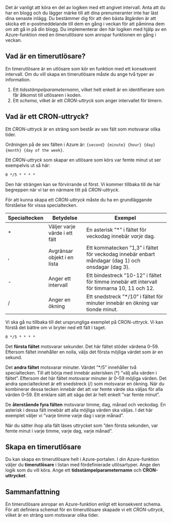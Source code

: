 Det är vanligt att köra en del av logiken med ett angivet intervall. Anta att du har en blogg och du lägger märke till att dina prenumeranter inte har läst dina senaste inlägg. Du bestämmer dig för att den bästa åtgärden är att skicka ett e-postmeddelande till dem en gång i veckan för att påminna dem om att gå in på din blogg. Du implementerar den här logiken med hjälp av en Azure-funktion med en _timerutlösare_ som anropar funktionen en gång i veckan.

## <a name="what-is-a-timer-trigger"></a>Vad är en timerutlösare?

En timerutlösare är en utlösare som kör en funktion med ett konsekvent intervall. Om du vill skapa en timerutlösare måste du ange två typer av information. 

1. Ett *tidsstämpelparameternamn*, vilket helt enkelt är en identifierare som får åtkomst till utlösaren i koden. 
2. Ett *schema*, vilket är ett *CRON-uttryck* som anger intervallet för timern.

## <a name="what-is-a-cron-expression"></a>Vad är ett CRON-uttryck?

Ett *CRON-uttryck* är en sträng som består av sex fält som motsvarar olika tider.

Ordningen på de sex fälten i Azure är: `{second} {minute} {hour} {day} {month} {day of the week}`.

Ett *CRON-uttryck* som skapar en utlösare som körs var femte minut ut ser exempelvis ut så här:

```
0 */5 * * * *
```

Den här strängen kan se förvirrande ut först. Vi kommer tillbaka till de här begreppen när vi tar en närmare titt på *CRON-uttryck*.

För att kunna skapa ett *CRON-uttryck* måste du ha en grundläggande förståelse för vissa specialtecken.

| Specialtecken | Betydelse | Exempel |
| ------------- | ------------- | ------------- |
| *      | Väljer varje värde i ett fält | En asterisk ”*” i fältet för veckodag innebär *varje* dag. |
| ,      | Avgränsar objekt i en lista | Ett kommatecken ”1,3” i fältet för veckodag innebär enbart måndagar (dag 1) och onsdagar (dag 3). |
| -      | Anger ett intervall | Ett bindestreck ”10-12” i fältet för timme innebär ett intervall för timmarna 10, 11 och 12. |
| /      | Anger en ökning | Ett snedstreck ”*/10” i fältet för minuter innebär en ökning var tionde minut. |

Vi ska gå nu tillbaka till det ursprungliga exemplet på CRON-uttryck. Vi kan förstå det bättre om vi bryter ned ett fält i taget.

```
0 */5 * * * *
```

Det **första fältet** motsvarar sekunder. Det här fältet stöder värdena 0–59. Eftersom fältet innehåller en nolla, väljs det första möjliga värdet som är en sekund.

Det **andra fältet** motsvarar minuter. Värdet ”*/5” innehåller två specialtecken. Till att börja med innebär asterisken (\*) ”välj alla värden i fältet”. Eftersom det här fältet motsvarar minuter är 0–59 möjliga värden. Det andra specialtecknet är ett snedstreck (/) som motsvarar en ökning. När du kombinerar dessa tecken innebär det att var femte värde ska väljas för alla värden 0–59. Ett enklare sätt att säga det är helt enkelt ”var femte minut”.

De **återstående fyra fälten** motsvarar timme, dag, månad och veckodag. En asterisk i dessa fält innebär att alla möjliga värden ska väljas. I det här exemplet väljer vi ”varje timme varje dag i varje månad”.

När du sätter ihop alla fält läses uttrycket som ”den första sekunden, var femte minut i varje timme, varje dag, varje månad”.

## <a name="how-to-create-a-timer-trigger"></a>Skapa en timerutlösare

Du kan skapa en timerutlösare helt i Azure-portalen. I din Azure-funktion väljer du **timerutlösare** i listan med fördefinierade utlösartyper. Ange den logik som du vill köra. Ange ett **tidsstämpelparameternamn** och **CRON-uttrycket**.

## <a name="summary"></a>Sammanfattning

En timerutlösare anropar en Azure-funktion enligt ett konsekvent schema. För att definiera schemat för en timerutlösare skapade vi ett *CRON-uttryck*, vilket är en sträng som motsvarar olika tider.

